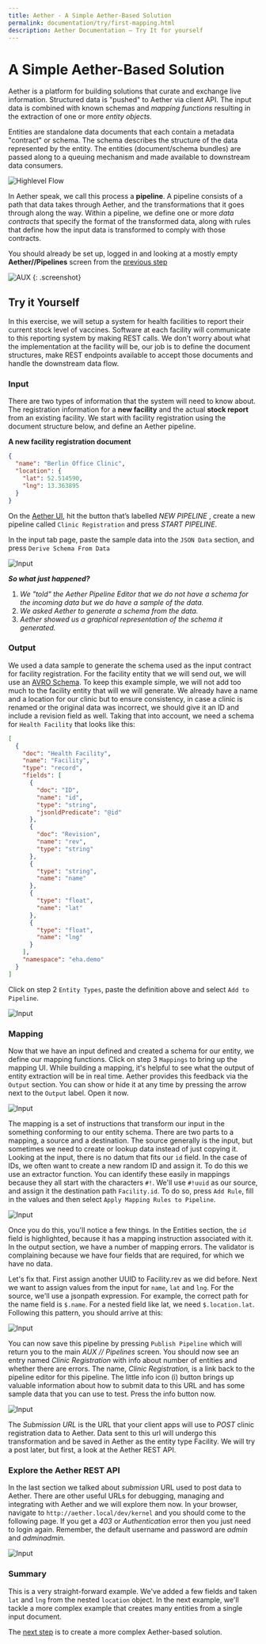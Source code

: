 ```yaml
---
title: Aether - A Simple Aether-Based Solution
permalink: documentation/try/first-mapping.html
description: Aether Documentation – Try It for yourself
---
```


# A Simple Aether-Based Solution

Aether is a platform for building solutions that curate and exchange live information. Structured data is "pushed" to Aether via client API.  The input data is combined with known schemas and _mapping functions_ resulting in the extraction of one or more _entity objects._

Entities are standalone data documents that each contain a metadata "contract" or schema.  The schema describes the structure of the data represented by the entity.  The entities (document/schema bundles) are passed along to a queuing mechanism and made available to downstream data consumers.

![Highlevel Flow](/images/highlevel-flow.png)

In Aether speak, we call this process a **pipeline**.  A pipeline consists of a path that data takes through Aether, and the transformations that it goes through along the way. Within a pipeline, we define one or more _data contracts_ that specify the format of the transformed data, along with rules that define how the input data is transformed to comply with those contracts.

You should already be set up, logged in and looking at a mostly empty **Aether//Pipelines** screen from the [previous step](index)

![AUX](/images/screenshots/pipelines-overview-start.png)
{: .screenshot}

## Try it Yourself

In this exercise, we will setup a system for health facilities to report their current stock level of vaccines. Software at each facility will communicate to this reporting system by making REST calls. We don't worry about what the implementation at the facility will be, our job is to define the document structures, make REST endpoints available to accept those documents and handle the downstream data flow.

### Input

There are two types of information that the system will need to know about.  The registration information for a **new facility** and the actual **stock report** from an existing facility.  We start with facility registration using the document structure below, and define an Aether pipeline.

**A new facility registration document**

```json
{
  "name": "Berlin Office Clinic",
  "location": {
    "lat": 52.514590,
    "lng": 13.363895
  }
}
```

On the [Aether UI](http://aether.local/dev/kernel-ui), hit the button that’s labelled _NEW PIPELINE_ , create a new pipeline called `Clinic Registration` and press _START PIPELINE_.

In the input tab page, paste the sample data into the `JSON Data` section, and press `Derive Schema From Data`

![Input](/images/01-input.png)

_**So what just happened?**_

1. _We "told" the Aether Pipeline Editor that we do not have a schema for the incoming data but we do have a sample of the data._
2. _We asked Aether to generate a schema from the data._
3. _Aether showed us a graphical representation of the schema it generated._

### Output

We used a data sample to generate the schema used as the input contract for facility registration.  For the facility entity that we will send out, we will use an [AVRO Schema](https://en.wikipedia.org/wiki/Apache_Avro).  To keep this example simple, we will not add too much to the facility entity that will we will generate. We already have a name and a location for our clinic but to ensure consistency, in case a clinic is renamed or the original data was incorrect, we should give it an ID and include a revision field as well. Taking that into account, we need a schema for `Health Facility` that looks like this:

```json
[
  {
    "doc": "Health Facility",
    "name": "Facility",
    "type": "record",
    "fields": [
      {
        "doc": "ID",
        "name": "id",
        "type": "string",
        "jsonldPredicate": "@id"
      },
      {
        "doc": "Revision",
        "name": "rev",
        "type": "string"
      },
      {
        "type": "string",
        "name": "name"
      },
      {
        "type": "float",
        "name": "lat"
      },
      {
        "type": "float",
        "name": "lng"
      }
    ],
    "namespace": "eha.demo"
  }
]
```

Click on step 2 `Entity Types`, paste the definition above and select `Add to Pipeline`.

![Input](/images/02-entities.png)

### Mapping

Now that we have an input defined and created a schema for our entity, we define our mapping functions. Click on step 3 `Mappings` to bring up the mapping UI. While building a mapping, it's helpful to see what the output of entity extraction will be in real time. Aether provides this feedback via the `Output` section. You can show or hide it at any time by pressing the arrow next to the `Output` label. Open it now.

![Input](/images/03-mapping.png)

The mapping is a set of instructions that transform our input in the something conforming to our entity schema. There are two parts to a mapping, a source and a destination. The source generally is the input, but sometimes we need to create or lookup data instead of just copying it. Looking at the input, there is no datum that fits our `id` field. In the case of IDs, we often want to create a new random ID and assign it. To do this we use an extractor function. You can identify these easily in mappings because they all start with the characters `#!`. We'll use `#!uuid` as our source, and assign it the destination path `Facility.id`. To do so, press `Add Rule`, fill in the values and then select `Apply Mapping Rules to Pipeline`.

![Input](/images/03a-mapping.png)

Once you do this, you'll notice a few things. In the Entities section, the `id` field is highlighted, because it has a mapping instruction associated with it. In the output section, we have a number of mapping errors. The validator is complaining because we have four fields that are required, for which we have no data.

Let's fix that. First assign another UUID to Facility.rev as we did before. Next we want to assign values from the input for `name`, `lat` and `lng`. For the source, we'll use a jsonpath expression. For example, the correct path for the name field is `$.name`. For a nested field like lat, we need `$.location.lat`. Following this pattern, you should arrive at this:

![Input](/images/03b-mapping.png)

You can now save this pipeline by pressing `Publish Pipeline` which will return you to the main _AUX // Pipelines_ screen. You should now see an entry named _Clinic Registration_ with info about number of entities and whether there are errors.  The name, _Clinic Registration,_ is a link back to the pipeline editor for this pipeline.   The little info icon (i) button brings up valuable information about how to submit data to this URL and has some sample data that you can use to test.  Press the info button now.

![Input](/images/aux-pipeline-info.png)

The _Submission URL_ is the URL that your client apps will use to _POST_ clinic registration data to Aether. Data sent to this url will undergo this transformation and be saved in Aether as the entity type Facility.  We will try a post later, but first, a look at the Aether REST API.

### Explore the Aether REST API

In the last section we talked about _submission_ URL used to post data to Aether.  There are other useful URLs for debugging, managing and integrating with Aether and we will explore them now.  In your browser, navigate to `http://aether.local/dev/kernel` and you should come to the following page.  If you get a _403_ or _Authentication_ error then you just need to login again.  Remember, the default username and password are _admin_ and _adminadmin._

![Input](/images/api-root.png)

### Summary

This is a very straight-forward example. We've added a few fields and taken `lat` and `lng` from the nested `location` object. In the next example, we'll tackle a more complex example that creates many entities from a single input document.

The [next step](walkthrough-core) is to create a more complex Aether-based solution.
